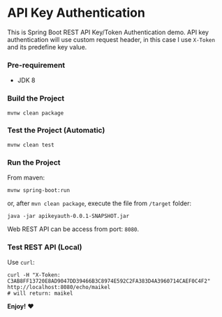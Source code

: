 # API Key Authentication

This is Spring Boot REST API Key/Token Authentication demo.
API key authentication will use custom request header, in this case I use `X-Token` and its 
predefine key value.

### Pre-requirement

- JDK 8

### Build the Project

```console
mvnw clean package 
```

### Test the Project (Automatic)

```console
mvnw clean test
```

### Run the Project

From maven:

```console
mvnw spring-boot:run
```

or, after `mvn clean package`, execute the file from `/target` folder:

```console
java -jar apikeyauth-0.0.1-SNAPSHOT.jar
```

Web REST API can be access from port: `8080`.

### Test REST API (Local)

Use `curl`:

```console
curl -H "X-Token: C3AB8FF13720E8AD9047DD39466B3C8974E592C2FA383D4A3960714CAEF0C4F2" http://localhost:8080/echo/maikel
# will return: maikel
```

__Enjoy!__ :heart: